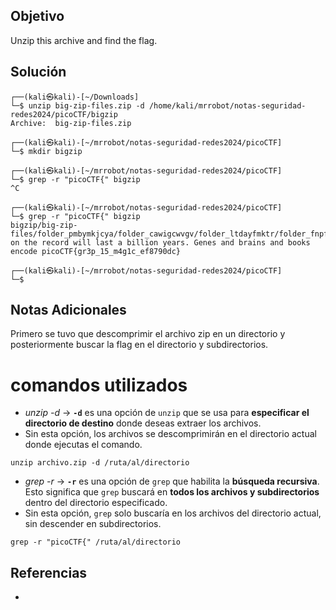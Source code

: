 ## Objetivo

Unzip this archive and find the flag.

## Solución
```shell
┌──(kali㉿kali)-[~/Downloads]
└─$ unzip big-zip-files.zip -d /home/kali/mrrobot/notas-seguridad-redes2024/picoCTF/bigzip 
Archive:  big-zip-files.zip
			   
┌──(kali㉿kali)-[~/mrrobot/notas-seguridad-redes2024/picoCTF]
└─$ mkdir bigzip 
                                                                                                                       
┌──(kali㉿kali)-[~/mrrobot/notas-seguridad-redes2024/picoCTF]
└─$ grep -r "picoCTF{" bigzip 
^C
                                                                                                                       
┌──(kali㉿kali)-[~/mrrobot/notas-seguridad-redes2024/picoCTF]
└─$ grep -r "picoCTF{" bigzip
bigzip/big-zip-files/folder_pmbymkjcya/folder_cawigcwvgv/folder_ltdayfmktr/folder_fnpfclfyee/whzxrpivpqld.txt:information on the record will last a billion years. Genes and brains and books encode picoCTF{gr3p_15_m4g1c_ef8790dc}
                                                                                                                       
┌──(kali㉿kali)-[~/mrrobot/notas-seguridad-redes2024/picoCTF]
└─$ 

```

## Notas Adicionales
Primero se tuvo que descomprimir el archivo zip en un directorio y posteriormente buscar la flag en el directorio y subdirectorios.

# comandos utilizados
- _unzip -d_ -> **`-d`** es una opción de `unzip` que se usa para **especificar el directorio de destino** donde deseas extraer los archivos.
- Sin esta opción, los archivos se descomprimirán en el directorio actual donde ejecutas el comando.
```shell
unzip archivo.zip -d /ruta/al/directorio		
```
- _grep -r_ -> **`-r`** es una opción de `grep` que habilita la **búsqueda recursiva**. Esto significa que `grep` buscará en **todos los archivos y subdirectorios** dentro del directorio especificado.
- Sin esta opción, `grep` solo buscaría en los archivos del directorio actual, sin descender en subdirectorios.
```shell
grep -r "picoCTF{" /ruta/al/directorio
```

## Referencias
- 
